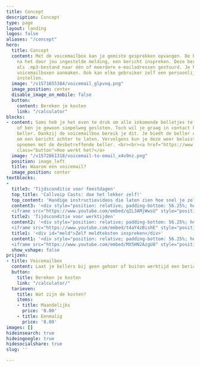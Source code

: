 ```yaml
---
title: Concept
description: Concept
type: page
layout: landing
logos: false
aliases: "/concept"
hero:
  title: Concept
  content: Met de voicemailbox kan je gemiste gesprekken opvangen. De beller kan,
    na het door jou ingestelde melding, een bericht inspreken. Deze berichten worden
    als .mp3-bestand naar één of meerdere e-mailadressen gestuurd. Je kunt meerdere
    voicemailboxen aanmaken. Ook kan elke gebruiker zelf een persoonlijke voicemail(box)
    instellen.
  image: "/v1571655384/voicemail_glpvoq.png"
  image_position: center
  disable_image_on_mobile: false
  button:
    content: Bereken je kosten
    link: "/calculator"
blocks:
- content: Soms heb je het even te druk om alle inkomende belletjes te beantwoorden
    of ben je gewoon simpelweg gesloten. Toch wil je graag in contact komen met de
    beller. Dankzij de voicemailbox bereik je dit. Je biedt de beller de mogelijkheid
    om een bericht achter te laten. Vervolgens kun je deze weer beluisteren en contact
    opnemen met de desbetreffende beller. <br><br><a href="https://www.callvoip.nl/ondersteuning/fax-voicemail/voicemail-instellen-afluisteren/"
    class="button">Hoe werkt het?</a>
  image: "/v1572861318/voicemail-to-email_x4v9nz.png"
  position: image_left
  title: Waarom een voicemail?
  image_position: center
textblocks:
- 
  title3: 'Tijdsconditie voor feestdagen'
  top_title: 'Callvoip Casts: doe het lekker zelf!'
  top_content: 'Handige instructievideos die laten zien hoe snel je zelf de telefooncentrale van Callvoip kunt instellen!<br><br><a href="#meld">1. Meldteksten en tijdscondities</a><br><a href="#2">2. Click to Dial en bedrijfstelefoonboek</a><br><a href="#3">3. YealinkMeeting videobellen</a><br><a href="#4">4. Meer Callvoip centrale-features</a>'
  content3: '<div style="position: relative; padding-bottom: 56.25%; height: 0; overflow: hidden;">
  <iframe src="https://www.youtube.com/embed/qIL3AMjWwsU" style="position: absolute; top: 0; left: 0; width: 100%; height: 100%; border:0;" allowfullscreen title="YouTube Video"></iframe></div>'
  title2: 'Tijdsconditie voor werktijden'
  content2: '<div style="position: relative; padding-bottom: 56.25%; height: 0; overflow: hidden;">
  <iframe src="https://www.youtube.com/embed/t4aY4zBishE" style="position: absolute; top: 0; left: 0; width: 100%; height: 100%; border:0;" allowfullscreen title="YouTube Video"></iframe></div>'
  title1: '<div id="meld">Zelf meldteksten inspreken</div>'
  content1: '<div style="position: relative; padding-bottom: 56.25%; height: 0; overflow: hidden;">
  <iframe src="https://www.youtube.com/embed/MX5HN2AzgU8" style="position: absolute; top: 0; left: 0; width: 100%; height: 100%; border:0;" allowfullscreen title="YouTube Video"></iframe></div>'
  show_vshape: false
prijzen:
- title: Voicemailbox
  content: Laat je bellers bij geen gehoor of buiten werktijd een bericht inspreken
  button:
    title: Bereken je kosten
    link: "/calculator/"
  tarieven:
    title: Wat zijn de kosten?
    items:
    - title: Maandelijks
      price: '0.00'
    - title: Eenmalig
      price: '0.00'
images: []
hideinsearch: true
hideingoogle: true
hidesocialshare: true
slug: ''

---
```

